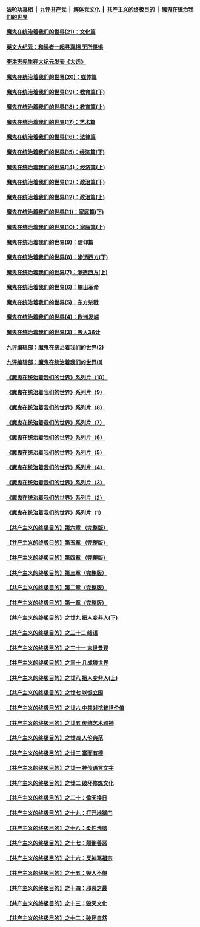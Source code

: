 ####  [法轮功真相](../../../../basic/blob/master/README.md?t=12282131) &nbsp;|&nbsp; [九评共产党](../../../../9ping.md/blob/master/README.md?t=12282131) &nbsp;|&nbsp; [解体党文化](../../../../jtdwh.md/blob/master/README.md?t=12282131)  &nbsp;|&nbsp; [共产主义的终极目的](../../../../gczydzjmd.md/blob/master/README.md?t=12282131) &nbsp;|&nbsp; [魔鬼在统治我们的世界](../../../../mgztzwmdsj.md/blob/master/README.md?t=12282131) 

#### [魔鬼在统治着我们的世界(21)：文化篇](../pages/nsc422/n10597706.md?t=12282131) 

#### [英文大纪元：和读者一起寻真相 无所畏惧](../pages/nsc422/n12542027.md?t=12282131) 

#### [李洪志先生在大纪元发表《大选》](../pages/nsc422/n12534746.md?t=12282131) 

#### [魔鬼在统治着我们的世界(20)：媒体篇](../pages/nsc422/n10586579.md?t=12282131) 

#### [魔鬼在统治着我们的世界(19)：教育篇(下)](../pages/nsc422/n10564808.md?t=12282131) 

#### [魔鬼在统治着我们的世界(18)：教育篇(上)](../pages/nsc422/n10526970.md?t=12282131) 

#### [魔鬼在统治着我们的世界(17)：艺术篇](../pages/nsc422/n10499093.md?t=12282131) 

#### [魔鬼在统治着我们的世界(16)：法律篇](../pages/nsc422/n10485969.md?t=12282131) 

#### [魔鬼在统治着我们的世界(15)：经济篇(下)](../pages/nsc422/n10469975.md?t=12282131) 

#### [魔鬼在统治着我们的世界(14)：经济篇(上)](../pages/nsc422/n10457370.md?t=12282131) 

#### [魔鬼在统治着我们的世界(13)：政治篇(下)](../pages/nsc422/n10448270.md?t=12282131) 

#### [魔鬼在统治着我们的世界(12)：政治篇(上)](../pages/nsc422/n10444576.md?t=12282131) 

#### [魔鬼在统治着我们的世界(11)：家庭篇(下)](../pages/nsc422/n10440961.md?t=12282131) 

#### [魔鬼在统治着我们的世界(10)：家庭篇(上)](../pages/nsc422/n10435448.md?t=12282131) 

#### [魔鬼在统治着我们的世界(9)：信仰篇](../pages/nsc422/n10432159.md?t=12282131) 

#### [魔鬼在统治着我们的世界(8)：渗透西方(下)](../pages/nsc422/n10429603.md?t=12282131) 

#### [魔鬼在统治着我们的世界(7)：渗透西方(上)](../pages/nsc422/n10426013.md?t=12282131) 

#### [魔鬼在统治着我们的世界(6)：输出革命](../pages/nsc422/n10421536.md?t=12282131) 

#### [魔鬼在统治着我们的世界(5)：东方杀戮](../pages/nsc422/n10417707.md?t=12282131) 

#### [魔鬼在统治着我们的世界(4)：欧洲发端](../pages/nsc422/n10414890.md?t=12282131) 

#### [魔鬼在统治着我们的世界(3)：毁人36计](../pages/nsc422/n10411583.md?t=12282131) 

#### [九评编辑部：魔鬼在统治着我们的世界(2)](../pages/nsc422/n10410036.md?t=12282131) 

#### [九评编辑部：魔鬼在统治着我们的世界(1)](../pages/nsc422/n10406825.md?t=12282131) 

#### [《魔鬼在统治着我们的世界》系列片（10）](../pages/nsc422/n12292670.md?t=12282131) 

#### [《魔鬼在统治着我们的世界》系列片（9）](../pages/nsc422/n12290859.md?t=12282131) 

#### [《魔鬼在统治着我们的世界》系列片（8）](../pages/nsc422/n12287445.md?t=12282131) 

#### [《魔鬼在统治着我们的世界》系列片（7）](../pages/nsc422/n12283425.md?t=12282131) 

#### [《魔鬼在统治着我们的世界》系列片（6）](../pages/nsc422/n12282314.md?t=12282131) 

#### [《魔鬼在统治着我们的世界》系列片（5）](../pages/nsc422/n12281419.md?t=12282131) 

#### [《魔鬼在统治着我们的世界》系列片（4）](../pages/nsc422/n12274024.md?t=12282131) 

#### [《魔鬼在统治着我们的世界》系列片（3）](../pages/nsc422/n12271322.md?t=12282131) 

#### [《魔鬼在统治着我们的世界》系列片（2）](../pages/nsc422/n12269049.md?t=12282131) 

#### [《魔鬼在统治着我们的世界》系列片（1）](../pages/nsc422/n12267575.md?t=12282131) 

#### [【共产主义的终极目的】第六章 （完整版）](../pages/nsc422/n11428913.md?t=12282131) 

#### [【共产主义的终极目的】第五章 （完整版）](../pages/nsc422/n11428912.md?t=12282131) 

#### [【共产主义的终极目的】第四章 （完整版）](../pages/nsc422/n11428907.md?t=12282131) 

#### [【共产主义的终极目的】第三章（完整版）](../pages/nsc422/n11428848.md?t=12282131) 

#### [【共产主义的终极目的】第二章（完整版）](../pages/nsc422/n11428831.md?t=12282131) 

#### [【共产主义的终极目的】第一章（完整版）](../pages/nsc422/n11417651.md?t=12282131) 

#### [【共产主义的终极目的】之廿九 把人变非人(下)](../pages/nsc422/n11344140.md?t=12282131) 

#### [【共产主义的终极目的】之三十二 结语](../pages/nsc422/n11360535.md?t=12282131) 

#### [【共产主义的终极目的】之三十一 末世景观](../pages/nsc422/n11351129.md?t=12282131) 

#### [【共产主义的终极目的】之三十 几成狼世界](../pages/nsc422/n11348280.md?t=12282131) 

#### [【共产主义的终极目的】之廿八 把人变非人(上)](../pages/nsc422/n11340492.md?t=12282131) 

#### [【共产主义的终极目的】之廿七 以恨立国](../pages/nsc422/n11336944.md?t=12282131) 

#### [【共产主义的终极目的】之廿六 中共对抗普世价值](../pages/nsc422/n11324785.md?t=12282131) 

#### [【共产主义的终极目的】之廿五 传统艺术颂神](../pages/nsc422/n11296396.md?t=12282131) 

#### [【共产主义的终极目的】之廿四 人伦典范](../pages/nsc422/n11296397.md?t=12282131) 

#### [【共产主义的终极目的】之廿三 富而有德](../pages/nsc422/n11283598.md?t=12282131) 

#### [【共产主义的终极目的】之廿一 神传语言文字](../pages/nsc422/n11263265.md?t=12282131) 

#### [【共产主义的终极目的】之廿二 破坏修炼文化](../pages/nsc422/n11245728.md?t=12282131) 

#### [【共产主义的终极目的】之二十：偷天换日](../pages/nsc422/n11238846.md?t=12282131) 

#### [【共产主义的终极目的】之十九：打开地狱门](../pages/nsc422/n11206376.md?t=12282131) 

#### [【共产主义的终极目的】之十八：柔性洗脑](../pages/nsc422/n11199994.md?t=12282131) 

#### [【共产主义的终极目的】之十七：颠倒善恶](../pages/nsc422/n11179782.md?t=12282131) 

#### [【共产主义的终极目的】之十六：反神骂祖宗](../pages/nsc422/n11166798.md?t=12282131) 

#### [【共产主义的终极目的】之十五：毁人不倦](../pages/nsc422/n11166792.md?t=12282131) 

#### [【共产主义的终极目的】之十四：邪恶之最](../pages/nsc422/n11150249.md?t=12282131) 

#### [【共产主义的终极目的】之十三：毁灭文化](../pages/nsc422/n11135227.md?t=12282131) 

#### [【共产主义的终极目的】之十二：破坏自然](../pages/nsc422/n11135214.md?t=12282131) 

